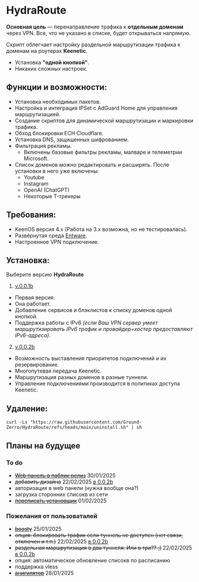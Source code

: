 # HydraRoute

**Основная цель** — перенаправление трафика к **отдельным доменам** через VPN. Все, что не указано в списке, будет открываться напрямую.

Скрипт облегчает настройку раздельной маршрутизации трафика к доменам на роутерах **Keenetic**.
- Установка **"одной кнопкой"**.
- Никаких сложных настроек.

## Функции и возможности:
- Установка необходимых пакетов.
- Настройка и интеграция IPSet с AdGuard Home для управления маршрутизацией.
- Создание скриптов для динамической маршрутизации и маркировки трафика.
- Обход блокировки ECH Cloudflare.
- Установка DNS, защищенных шифрованием.
- Фильтрация рекламы.
    * Включены базовые фильтры рекламы, малваре и телеметрии Microsoft.
- Список доменов можно редактировать и расширять. После установки в него уже включены:
  - Youtube
  - Instagram
  - OpenAI (ChatGPT)
  - Некоторые T-трекеры

## Требования:
- KeenOS версия 4.х (Работа на 3.х возможна, но не тестировалась).
- Развёрнутая среда [Entware](https://help.keenetic.com/hc/ru/articles/360021214160-Установка-системы-пакетов-репозитория-Entware-на-USB-накопитель).
- Настроенное VPN подключение.

## Установка:
Выберите версию **HydraRoute**
1. [v.0.0.1b](https://github.com/Ground-Zerro/HydraRoute/tree/main/beta001)
- Первая версия.
- Она работает.
- Добавление сервисов и блэклистов к списку доменов одной кнопкой.
- Поддержка работы с IPv6 *(если Ваш VPN сервер умеет маршрутизировать IPv6 трафик и провайдер+хостер предоставляют IPv6-адреса)*.

2. [v.0.0.2b](https://github.com/Ground-Zerro/HydraRoute/tree/main/beta002)
- Возможность выставления приоритетов подключений и их резервирование.
- Многопутевая передача Keenetic.
- Маршрутизация разных доменов в разные туннели.
- Управление подключениями производится в политиках доступа Keenetic.


## Удаление:
```
curl -Ls "https://raw.githubusercontent.com/Ground-Zerro/HydraRoute/refs/heads/main/uninstall.sh" | sh
```

## Планы на будущее
### To do
- ~~[Web панель в паблик релиз](https://github.com/Ground-Zerro/HydraRoute/tree/main/webpanel)~~ 30/01/2025
- ~~добавить дизайна~~ 22/02/2025 [в 0.0.2b](https://github.com/Ground-Zerro/HydraRoute/tree/main/beta)
- авторизация в web панели (нужна вообще она?)
- загрузка сторонних списокв из сети
- ~~[переписать установщик](https://github.com/Ground-Zerro/HydraRoute/blob/main/hydraroute.sh)~~ 01/02/2025

### Пожелания от пользоваталей
- ~~[boosty](https://boosty.to/ground_zerro)~~ 25/01/2025
- ~~опция: блокировать трафик если туннель не доступен (нет связи, отключен и т.п.)~~ 22/02/2025 [в 0.0.2b](https://github.com/Ground-Zerro/HydraRoute/tree/main/beta)
- ~~раздельная маршрутизация в два туннеля. Или в три?? ;)~~ 22/02/2025 [в 0.0.2b](https://github.com/Ground-Zerro/HydraRoute/tree/main/beta)
- опция: автоматическое обновление списокв по расписанию
- поддержка vless
- ~~[анигилятор](https://github.com/Ground-Zerro/HydraRoute/blob/main/uninstall.sh)~~ 28/01/2025

